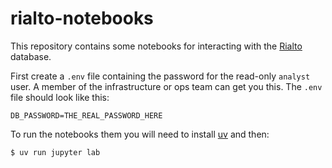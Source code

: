 # rialto-notebooks

This repository contains some notebooks for interacting with the [Rialto] database.

First create a `.env` file containing the password for the read-only `analyst` user. A member of the infrastructure or ops team can get you this. The `.env` file should look like this:

```
DB_PASSWORD=THE_REAL_PASSWORD_HERE
```

To run the notebooks them you will need to install [uv] and then:

```shell
$ uv run jupyter lab
```

[Rialto]: https://github.com/sul-dlss/rialto-airflow
[uv]: https://docs.astral.sh/uv/getting-started/installation/
